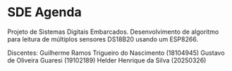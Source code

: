 # SDE Agenda

Projeto de Sistemas Digitais Embarcados. Desenvolvimento de algoritmo para leitura de múltiplos sensores DS18B20 usando um ESP8266.

Discentes:
Guilherme Ramos Trigueiro do Nascimento (18104945)
Gustavo de Oliveira Guaresi (19102189)
Helder Henrique da Silva (20250326)
